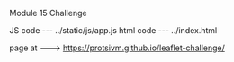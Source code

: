 Module 15 Challenge

JS code --- ../static/js/app.js
html code --- ../index.html

page at ---> https://protsivm.github.io/leaflet-challenge/ 
